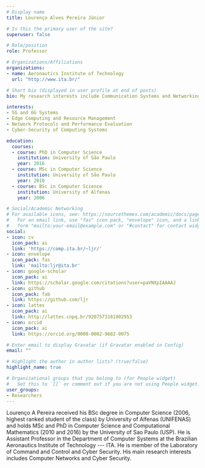 ```yaml
---
# Display name
title: Lourenço Alves Pereira Júnior

# Is this the primary user of the site?
superuser: false

# Role/position
role: Professor

# Organizations/Affiliations
organizations:
- name: Aeronautics Institute of Technology
  url: "http://www.ita.br/"

# Short bio (displayed in user profile at end of posts)
bio: My research interests include Communication Systems and Networking, Operating Systems, and Cyber-Security.

interests:
- 5G and 6G Systems
- Edge Computing and Resource Management
- Network Protocols and Performance Evaluation
- Cyber-Security of Computing Systems

education:
  courses:
  - course: PhD in Computer Science
    institution: University of São Paulo
    year: 2016
  - course: MSc in Computer Science
    institution: University of São Paulo
    year: 2010
  - course: BSc in Computer Science
    institution: University of Alfenas
    year: 2006

# Social/Academic Networking
# For available icons, see: https://sourcethemes.com/academic/docs/page-builder/#icons
#   For an email link, use "fas" icon pack, "envelope" icon, and a link in the
#   form "mailto:your-email@example.com" or "#contact" for contact widget.
social:
- icon: cv
  icon_pack: ai
  link: 'https://comp.ita.br/~ljr/'
- icon: envelope
  icon_pack: fas
  link: 'mailto:ljr@ita.br'
- icon: google-scholar
  icon_pack: ai
  link: https://scholar.google.com/citations?user=paVNXpIAAAAJ
- icon: github
  icon_pack: fab
  link: https://github.com/ljr
- icon: lattes
  icon_pack: ai
  link: http://lattes.cnpq.br/9207573181802953
- icon: orcid
  icon_pack: ai
  link: https://orcid.org/0000-0002-9682-0075

# Enter email to display Gravatar (if Gravatar enabled in Config)
email: ""

# Highlight the author in author lists? (true/false)
highlight_name: true

# Organizational groups that you belong to (for People widget)
#   Set this to `[]` or comment out if you are not using People widget.
user_groups:
- Researchers
---
```


Lourenço A Pereira received his BSc degree in Computer Science (2006, highest 
ranked student of the class) by University of Alfenas (UNIFENAS) and holds 
MSc and PhD in Computer Science and Computational Mathematics (2010 and 2016) 
by the University of Sao Paulo (USP).  He is Assistant Professor in the 
Department of Computer Systems at the Brazilian Aeronautics Institute of 
Technology --- ITA.  He is member of the Laboratory of Command and Control and 
Cyber Security.  His main research interests includes Computer Networks and 
Cyber Security.


